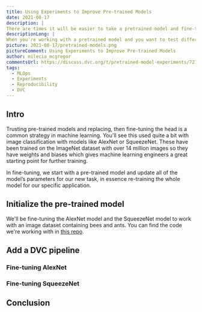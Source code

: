 ```yaml
---
title: Using Experiments to Improve Pre-trained Models
date: 2021-08-17
description: |
There are times it will be easier to take a pretrained model and fine-tune it to work with your data. You can do that with DVC experiments.
descriptionLong: |
When you're working with a pretrained model and you want to test different fine-tuning values, using DVC experiments can help you do that faster.
picture: 2021-08-17/pretrained-models.png
pictureComment: Using Experiments to Improve Pre-trained Models
author: milecia_mcgregor
commentsUrl: https://discuss.dvc.org/t/pretrained-model-experiments/727
tags:
  - MLOps
  - Experiments
  - Reproducibility
  - DVC
---
```


## Intro

Trusting pre-trained models and replacing, then fine-tuning the head is a common
strategy in machine learning. You'll see this used quite a bit with image
classification with models like AlexNet or SqueezeNet. These have been trained
on the ImageNet dataset with over 14 million images so they have weights and
biases which gives machine learning engineers a great starting point for further
training.

In fine-tuning, we start with a pre-trained model and update all of the model’s
parameters for our new task, in essence re-training the whole model for our
specific application.

## Initialize the pre-trained model

We'll be fine-tuning the AlexNet model and the SqueezeNet model to work with an
image dataset containing bees and ants. You can find the code we're working with
in [this repo](https://github.com/iterative/pretrained-model-demo).

## Add a DVC pipeline

### Fine-tuning AlexNet

### Fine-tuning SqueezeNet

## Conclusion
